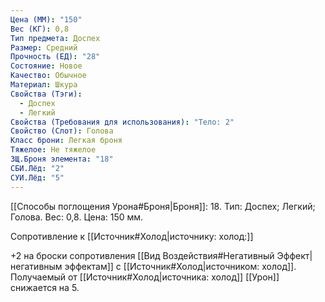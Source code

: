 ```yaml
---
Цена (ММ): "150"
Вес (КГ): 0,8
Тип предмета: Доспех
Размер: Средний
Прочность (ЕД): "28"
Состояние: Новое
Качество: Обычное
Материал: Шкура
Свойства (Тэги):
  - Доспех
  - Легкий
Свойства (Требования для использования): "Тело: 2"
Свойство (Слот): Голова
Класс брони: Легкая броня
Тяжелое: Не тяжелое
ЗЩ.Броня элемента: "18"
СБИ.Лёд: "2"
СУИ.Лёд: "5"
---
```

[[Способы поглощения Урона#Броня|Броня]]: 18. Тип: Доспех; Легкий; Голова. Вес: 0,8. Цена: 150 мм. 

Сопротивление к [[Источник#Холод|источнику: холод:]] 

+2 на броски сопротивления [[Вид Воздействия#Негативный Эффект|негативным эффектам]] с [[Источник#Холод|источником: холод]].
Получаемый от [[Источник#Холод|источника: холод]] [[Урон]] снижается на 5. 